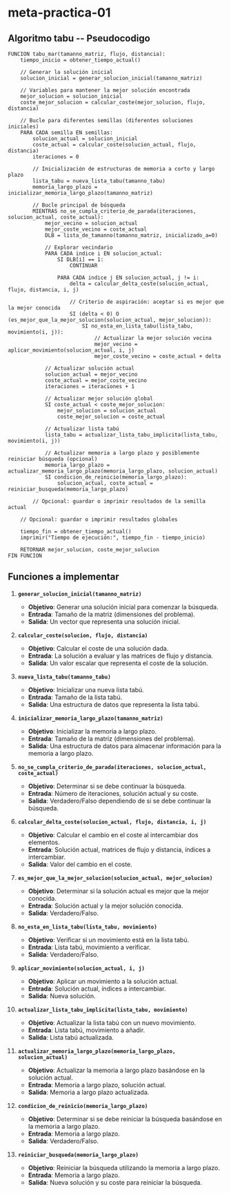 # meta-practica-01

## Algoritmo tabu -- Pseudocodigo

```
FUNCION tabu_mar(tamanno_matriz, flujo, distancia):
    tiempo_inicio = obtener_tiempo_actual()

    // Generar la solución inicial
    solucion_inicial = generar_solucion_inicial(tamanno_matriz)

    // Variables para mantener la mejor solución encontrada
    mejor_solucion = solucion_inicial
    coste_mejor_solucion = calcular_coste(mejor_solucion, flujo, distancia)

    // Bucle para diferentes semillas (diferentes soluciones iniciales)
    PARA CADA semilla EN semillas:
        solucion_actual = solucion_inicial
        coste_actual = calcular_coste(solucion_actual, flujo, distancia)
        iteraciones = 0

        // Inicialización de estructuras de memoria a corto y largo plazo
        lista_tabu = nueva_lista_tabu(tamanno_tabu)
        memoria_largo_plazo = inicializar_memoria_largo_plazo(tamanno_matriz)

        // Bucle principal de búsqueda
        MIENTRAS no_se_cumpla_criterio_de_parada(iteraciones, solucion_actual, coste_actual):
            mejor_vecino = solucion_actual
            mejor_coste_vecino = coste_actual
            DLB = lista_de_tamanno(tamanno_matriz, inicializado_a=0)

            // Explorar vecindario
            PARA CADA indice i EN solucion_actual:
                SI DLB[i] == 1:
                    CONTINUAR

                PARA CADA indice j EN solucion_actual, j != i:
                    delta = calcular_delta_coste(solucion_actual, flujo, distancia, i, j)

                    // Criterio de aspiración: aceptar si es mejor que la mejor conocida
                    SI (delta < 0) O (es_mejor_que_la_mejor_solucion(solucion_actual, mejor_solucion)):
                        SI no_esta_en_lista_tabu(lista_tabu, movimiento(i, j)):
                            // Actualizar la mejor solución vecina
                            mejor_vecino = aplicar_movimiento(solucion_actual, i, j)
                            mejor_coste_vecino = coste_actual + delta

            // Actualizar solución actual
            solucion_actual = mejor_vecino
            coste_actual = mejor_coste_vecino
            iteraciones = iteraciones + 1

            // Actualizar mejor solución global
            SI coste_actual < coste_mejor_solucion:
                mejor_solucion = solucion_actual
                coste_mejor_solucion = coste_actual

            // Actualizar lista tabú
            lista_tabu = actualizar_lista_tabu_implicita(lista_tabu, movimiento(i, j))

            // Actualizar memoria a largo plazo y posiblemente reiniciar búsqueda (opcional)
            memoria_largo_plazo = actualizar_memoria_largo_plazo(memoria_largo_plazo, solucion_actual)
            SI condicion_de_reinicio(memoria_largo_plazo):
                solucion_actual, coste_actual = reiniciar_busqueda(memoria_largo_plazo)

        // Opcional: guardar o imprimir resultados de la semilla actual

    // Opcional: guardar o imprimir resultados globales

    tiempo_fin = obtener_tiempo_actual()
    imprimir("Tiempo de ejecución:", tiempo_fin - tiempo_inicio)

    RETORNAR mejor_solucion, coste_mejor_solucion
FIN FUNCION
```

## Funciones a implementar

1. **`generar_solucion_inicial(tamanno_matriz)`**
    - **Objetivo**: Generar una solución inicial para comenzar la búsqueda.
    - **Entrada**: Tamaño de la matriz (dimensiones del problema).
    - **Salida**: Un vector que representa una solución inicial.

2. **`calcular_coste(solucion, flujo, distancia)`**
    - **Objetivo**: Calcular el coste de una solución dada.
    - **Entrada**: La solución a evaluar y las matrices de flujo y distancia.
    - **Salida**: Un valor escalar que representa el coste de la solución.

3. **`nueva_lista_tabu(tamanno_tabu)`**
    - **Objetivo**: Inicializar una nueva lista tabú.
    - **Entrada**: Tamaño de la lista tabú.
    - **Salida**: Una estructura de datos que representa la lista tabú.

4. **`inicializar_memoria_largo_plazo(tamanno_matriz)`**
    - **Objetivo**: Inicializar la memoria a largo plazo.
    - **Entrada**: Tamaño de la matriz (dimensiones del problema).
    - **Salida**: Una estructura de datos para almacenar información para la memoria a largo plazo.

5. **`no_se_cumpla_criterio_de_parada(iteraciones, solucion_actual, coste_actual)`**
    - **Objetivo**: Determinar si se debe continuar la búsqueda.
    - **Entrada**: Número de iteraciones, solución actual y su coste.
    - **Salida**: Verdadero/Falso dependiendo de si se debe continuar la búsqueda.

6. **`calcular_delta_coste(solucion_actual, flujo, distancia, i, j)`**
    - **Objetivo**: Calcular el cambio en el coste al intercambiar dos elementos.
    - **Entrada**: Solución actual, matrices de flujo y distancia, índices a intercambiar.
    - **Salida**: Valor del cambio en el coste.

7. **`es_mejor_que_la_mejor_solucion(solucion_actual, mejor_solucion)`**
    - **Objetivo**: Determinar si la solución actual es mejor que la mejor conocida.
    - **Entrada**: Solución actual y la mejor solución conocida.
    - **Salida**: Verdadero/Falso.

8. **`no_esta_en_lista_tabu(lista_tabu, movimiento)`**
    - **Objetivo**: Verificar si un movimiento está en la lista tabú.
    - **Entrada**: Lista tabú, movimiento a verificar.
    - **Salida**: Verdadero/Falso.

9. **`aplicar_movimiento(solucion_actual, i, j)`**
    - **Objetivo**: Aplicar un movimiento a la solución actual.
    - **Entrada**: Solución actual, índices a intercambiar.
    - **Salida**: Nueva solución.

10. **`actualizar_lista_tabu_implicita(lista_tabu, movimiento)`**
    - **Objetivo**: Actualizar la lista tabú con un nuevo movimiento.
    - **Entrada**: Lista tabú, movimiento a añadir.
    - **Salida**: Lista tabú actualizada.

11. **`actualizar_memoria_largo_plazo(memoria_largo_plazo, solucion_actual)`**
    - **Objetivo**: Actualizar la memoria a largo plazo basándose en la solución actual.
    - **Entrada**: Memoria a largo plazo, solución actual.
    - **Salida**: Memoria a largo plazo actualizada.

12. **`condicion_de_reinicio(memoria_largo_plazo)`**
    - **Objetivo**: Determinar si se debe reiniciar la búsqueda basándose en la memoria a largo plazo.
    - **Entrada**: Memoria a largo plazo.
    - **Salida**: Verdadero/Falso.

13. **`reiniciar_busqueda(memoria_largo_plazo)`**
    - **Objetivo**: Reiniciar la búsqueda utilizando la memoria a largo plazo.
    - **Entrada**: Memoria a largo plazo.
    - **Salida**: Nueva solución y su coste para reiniciar la búsqueda.